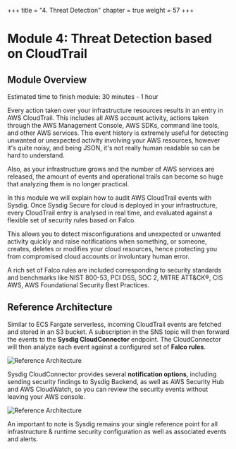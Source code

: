
+++
title = "4. Threat Detection"
chapter = true
weight = 57
+++

# Module 4: Threat Detection based on CloudTrail

## Module Overview

Estimated time to finish module: 30 minutes - 1 hour

Every action taken over your infrastructure resources results in an entry in AWS CloudTrail. This includes all AWS account activity, actions taken through the AWS Management Console, AWS SDKs, command line tools, and other AWS services.  This event history is extremely useful for detecting unwanted or unexpected activity involving your AWS resources, however it's quite noisy, and being JSON, it's not really human readable so can be hard to understand.

Also, as your infrastructure grows and the number of AWS services are released, the amount of events and operational trails can become so huge that analyzing them is no longer practical.  

In this module we will explain how to audit AWS CloudTrail events with Sysdig.  Once Sysdig Secure for cloud is deployed in your infrastructure, every CloudTrail entry is analysed in real time, and evaluated against a flexible set of security rules based on Falco.

This allows you to detect misconfigurations and unexpected or unwanted activity quickly and raise notifications when something, or someone, creates, deletes or modifies your cloud resources, hence protecting you from compromised cloud accounts or involuntary human error.

A rich set of Falco rules are included corresponding to security standards and benchmarks like NIST 800-53, PCI DSS, SOC 2, MITRE ATT&CK®, CIS AWS, AWS Foundational Security Best Practices.


## Reference Architecture

Similar to ECS Fargate serverless, incoming CloudTrail events are fetched and stored in an S3 bucket. A subscription in the SNS topic will then forward the events to the **Sysdig CloudConnector** endpoint. The CloudConnector will then analyze each event against a configured set of **Falco rules**.

![Reference Architecture](/images/50_module_3/image6.png)

Sysdig CloudConnector provides several **notification options**, including sending security findings to Sysdig Backend, as well as AWS Security Hub and AWS CloudWatch, so you can review the security events without leaving your AWS console.

![Reference Architecture](/images/50_module_3/image4.png)

An important to note is Sysdig remains your single reference point for all infrastructure & runtime security configuration as well as associated events and alerts.

